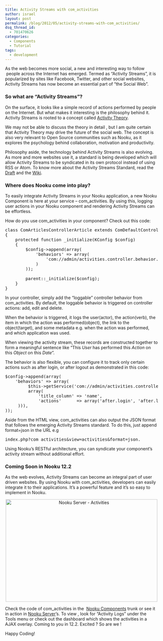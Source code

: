 ```yaml
---
title: Activity Streams with com_activities
author: israel
layout: post
permalink: /blog/2012/05/activity-streams-with-com_activities/
dsq_thread_id:
  - 701470626
categories:
  - Components
  - Tutorial
tags:
  - development
---
```

<p style="text-align: left;">
  As the web becomes more social, a new and interesting way to follow  people across the Internet has emerged. Termed as “Activity Streams”, it is popularized by sites like Facebook, Twitter, and other social websites, Activity Streams has now become an essential part of “the Social Web”.
</p>

<h3 style="text-align: left;" dir="ltr">
  So what are “Activity Streams”?
</h3>

<p style="text-align: left;">
  On the surface, it looks like a simple record of actions performed by people on the Internet. But what makes it interesting is the philosophy behind it. Activity Streams is rooted to a concept called <a href="http://www.slideshare.net/factoryjoe/activity-streams-socialism-the-future-of-open-source">Activity Theory</a>.
</p>

<p style="text-align: left;">
  We may not be able to discuss the theory in detail , but I am quite certain that Activity Theory may drive the future of the social web. The concept is also very relevant to Open Source communities such as Nooku, as it explores the psychology behind collaboration, motivation and productivity.
</p>

<p style="text-align: left;">
  Philosophy aside, the technology behind Activity Streams is also evolving. As more and more websites use it, a standard is being developed which will allow Activity Streams to be syndicated in its own protocol instead of using RSS or Atom. To know more about the Activity Streams Standard, read the <a href="http://activitystrea.ms/">Draft</a> and the <a href="http://wiki.activitystrea.ms/w/page/1359261/FrontPage">Wiki</a>.
</p>

<h3 style="text-align: left;" dir="ltr">
  Where does Nooku come into play?
</h3>

<p style="text-align: left;">
  To easily integrate Activity Streams in your Nooku application, a new Nooku Component is here at your service &#8211; com_activities. By using this, logging user actions in your Nooku component and rendering Activity Streams can be effortless.
</p>

<p style="text-align: left;">
  <!--more-->
</p>

<p style="text-align: left;">
  How do you use com_activities in your component? Check out this code:
</p>

<pre class="brush: php; toolbar: true;" style="text-align: left;">class ComArticlesControllerArticle extends ComDefaultControllerDefault
{
    protected function _initialize(KConfig $config)
    {
        $config-&gt;append(array(
            'behaviors' =&gt; array(
                'com://admin/activities.controller.behavior.loggable',
            )
        ));

        parent::_initialize($config);
    }
}</pre>

<p style="text-align: left;">
  In your controller, simply add the “loggable” controller behavior from com_activities. By default, the loggable behavior is triggered on controller actions: add, edit and delete.
</p>

<p style="text-align: left;">
  When the behavior is triggered, it logs the user(actor), the action(verb), the item in which the action was performed(object), the link to the object(target), and some metadata e.g. when the action was performed, and which application was used.
</p>

<p style="text-align: left;">
  When viewing the activity stream, these records are constructed together to form a meaningful sentence like “This <em>User</em> has performed this <em>Action</em> on this <em>Object</em> on this <em>Date</em>”.
</p>

<p style="text-align: left;">
  The behavior is also flexible, you can configure it to track only certain actions such as after login, or after logout as demonstrated in this code:
</p>

<pre class="brush: php; toolbar: true;" style="text-align: left;">$config-&gt;append(array(
    'behaviors' =&gt; array(
         $this-&gt;getService('com://admin/activities.controller.behavior.loggable',
         array(
             'title_column' =&gt; 'name',
             'actions'      =&gt; array('after.login', 'after.logout')
     ))),
));</pre>

<p style="text-align: left;">
  Aside from the HTML view, com_activities can also output the JSON format that follows the emerging Activity Streams standard. To do this, just append format=json in the URL e.g
</p>

<pre class="brush: php; toolbar: true;" style="text-align: left;">index.php?com_activities&view=activities&format=json.</pre>

<p style="text-align: left;">
  Using Nooku’s RESTful architecture, you can syndicate your component’s activity stream without additional effort.
</p>

<h3 style="text-align: left;" dir="ltr">
  Coming Soon in Nooku 12.2
</h3>

<p style="text-align: left;">
  As the web evolves, Activity Streams can become an integral part of user driven websites. By using Nooku with com_activities, developers can easily integrate it to their applications. It’s a powerful feature and it’s so easy to implement in Nooku.
</p>

<p style="text-align: center;">
  <a title="Nooku Server - Activities by Nooku, on Flickr" href="http://www.flickr.com/photos/nooku/7258732306/"><img class="aligncenter" src="http://farm8.staticflickr.com/7219/7258732306_89ddbc8947.jpg" alt="Nooku Server - Activities" width="500" height="337" /></a>
</p>

<p style="text-align: left;">
  Check the code of com_activities in the  <a href="http://nooku.assembla.com/spaces/nooku-components">Nooku Components</a> trunk or see it in action in <a href="http://nooku.assembla.com/spaces/nooku-server">Nooku Server</a>’s. To view , look for “Activity Logs” under the Tools menu or check out the dashboard which shows the activities in a AJAX overlay. Coming to you in 12.2. Excited ? So are we !
</p>

<p style="text-align: left;">
  Happy Coding!
</p>